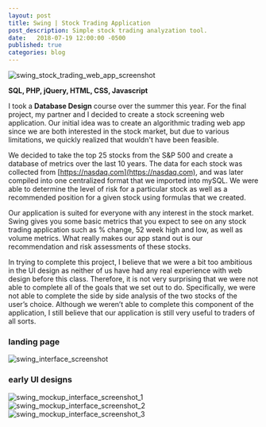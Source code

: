 ```yaml
---
layout: post
title: Swing | Stock Trading Application
post_description: Simple stock trading analyzation tool.
date:   2018-07-19 12:00:00 -0500
published: true
categories: blog
---
```

<img class="text-image-portrait" src="https://i.imgur.com/HhDYe3l.png" alt="swing_stock_trading_web_app_screenshot">

**SQL, PHP, jQuery, HTML, CSS, Javascript**

I took a **Database Design** course over the summer this year. For the final project, my partner and I decided to create a stock screening web application. Our initial idea was to create an algorithmic trading web app since we are both interested in the stock market, but due to various limitations, we quickly realized that wouldn't have been feasible.

We decided to take the top 25 stocks from the S&P 500 and create a database of metrics over the last 10 years. The data for each stock was collected from [https://nasdaq.com](https://nasdaq.com), and was later compiled into one centralized format that we imported into mySQL. We were able to determine the level of risk for a particular stock as well as a recommended position for a given stock using formulas that we created.

Our application is suited for everyone with any interest in the stock market. Swing gives you some basic metrics that you expect to see on any stock trading application such as % change, 52 week high and low, as well as volume metrics. What really makes our app stand out is our recommendation and risk assessments of these stocks.

In trying to complete this project, I believe that we were a bit too ambitious in the UI design as neither of us have had any real experience with web design before this class. Therefore, it is not very surprising that we were not able to complete all of the goals that we set out to do. Specifically, we were not able to complete the side by side analysis of the two stocks of the user’s choice. Although we weren’t able to complete this component of the application, I still believe that our application is still very useful to traders of all sorts.

### landing page

<img class="text-image-portrait" src="https://i.imgur.com/5FtX0a2.png" alt="swing_interface_screenshot">

### early UI designs

<img class="text-image-landscape" src="https://i.imgur.com/BqHdC1W.png" alt="swing_mockup_interface_screenshot_1">

<img class="text-image-landscape" src="https://i.imgur.com/nDUeVkx.png" alt="swing_mockup_interface_screenshot_2">

<img class="text-image-landscape" src="https://i.imgur.com/RRHLmEB.png" alt="swing_mockup_interface_screenshot_3">
